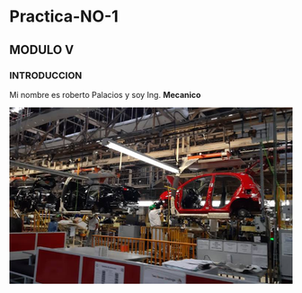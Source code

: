 # Practica-NO-1
## MODULO V
### INTRODUCCION 
Mi nombre es roberto Palacios y soy Ing. **Mecanico**

![](https://github.com/RobertoPalacios17/Practica-1/blob/main/Nissan-planta-A1-Aguascalientes.jpg)
